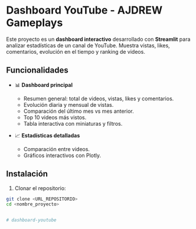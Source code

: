 # Dashboard YouTube - AJDREW Gameplays

Este proyecto es un **dashboard interactivo** desarrollado con **Streamlit** para analizar estadísticas de un canal de YouTube. Muestra vistas, likes, comentarios, evolución en el tiempo y ranking de videos.

## Funcionalidades

- 📊 **Dashboard principal**
  - Resumen general: total de videos, vistas, likes y comentarios.
  - Evolución diaria y mensual de vistas.
  - Comparación del último mes vs mes anterior.
  - Top 10 videos más vistos.
  - Tabla interactiva con miniaturas y filtros.

- 📈 **Estadísticas detalladas**
  - Comparación entre videos.
  - Gráficos interactivos con Plotly.

## Instalación

1. Clonar el repositorio:

```bash
git clone <URL_REPOSITORIO>
cd <nombre_proyecto>


# dashboard-youtube
